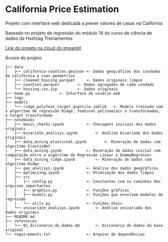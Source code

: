 # California Price Estimation

Projeto com interface web dedicada a prever valores de casas na Califórnia

Baseado no projeto de regressão do módulo 14 do curso de ciência de dados da Hashtag Treinamentos

[Link do projeto na cloud do streamlit](https://www.reddit.com/r/linuxquestions/comments/dbiban/exclude_directory_from_tree_command/)

Árvore do projeto

```
├── data
│   ├── california-counties.geojson	<- Dados geográficos dos condados da califórnia e suas geometrias
│   ├── cleaned_housing.parquet		<- Dados originais limpos
│   ├── counties.parquet		<- Dados agregados de cada condado
│   └── housing.csv.zip			<- Dados originais
├── home.py				<- Interface de usuário web
├── logs
├── models
│   └── ridge_polyfeat_target_quantile.joblib	<- Modelo treinado com o algoritmo de regressão Ridge, features polinomiais e transformadas, e target transformado
├── notebooks
│   ├── basic_checks.ipynb			<- Checagens iniciais dos dados originais
│   ├── bivariate_analisys.ipynb		<- Análise bivariada dos dados originais
│   ├── data_mining_elasticnet.ipynb		<- Mineração de dados com algoritmo ElasticNet
│   ├── data_mining.ipynb			<- Mineração de dados inicial com comparação entre o algoritmo de Regressão Linear e DummyRegressor
│   ├── data_mining_ridge.ipynb			<- Mineração de dados com algoritmo Ridge
│   ├── geo_analisys.ipynb			<- Análise dos dados geográficos
│   ├── optimizing.ipynb			<- Otimização dos dados limpos
│   ├── src
│   │   ├── config.py				<- Constantes com os caminhos dos arquivos importantes
│   │   ├── graphics.py				<- Funções gráficas
│   │   ├── models.py				<- Funções que envolvem modelos de regressão
│   │   └── utils.py				<- Funções úteis
│   └── univariate_analisys.ipynb		<- Análise univariada dos dados originais
├── README.md					
├── references
│   └── 01_dicionario_de_dados.md		<- Dicionário de dados da base original
└── requirements.txt				<- Arquivo de dependências
```
